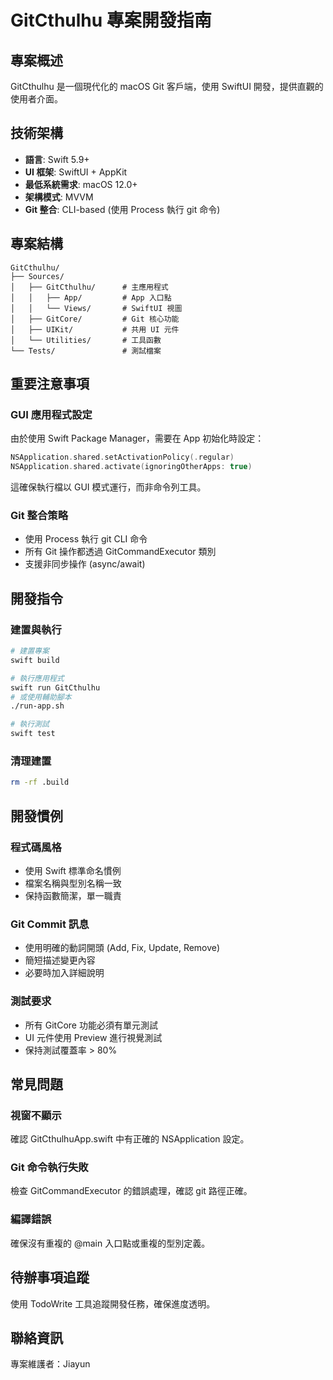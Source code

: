 # GitCthulhu 專案開發指南

## 專案概述
GitCthulhu 是一個現代化的 macOS Git 客戶端，使用 SwiftUI 開發，提供直觀的使用者介面。

## 技術架構
- **語言**: Swift 5.9+
- **UI 框架**: SwiftUI + AppKit
- **最低系統需求**: macOS 12.0+
- **架構模式**: MVVM
- **Git 整合**: CLI-based (使用 Process 執行 git 命令)

## 專案結構
```
GitCthulhu/
├── Sources/
│   ├── GitCthulhu/      # 主應用程式
│   │   ├── App/         # App 入口點
│   │   └── Views/       # SwiftUI 視圖
│   ├── GitCore/         # Git 核心功能
│   ├── UIKit/           # 共用 UI 元件
│   └── Utilities/       # 工具函數
└── Tests/               # 測試檔案
```

## 重要注意事項

### GUI 應用程式設定
由於使用 Swift Package Manager，需要在 App 初始化時設定：
```swift
NSApplication.shared.setActivationPolicy(.regular)
NSApplication.shared.activate(ignoringOtherApps: true)
```
這確保執行檔以 GUI 模式運行，而非命令列工具。

### Git 整合策略
- 使用 Process 執行 git CLI 命令
- 所有 Git 操作都透過 GitCommandExecutor 類別
- 支援非同步操作 (async/await)

## 開發指令

### 建置與執行
```bash
# 建置專案
swift build

# 執行應用程式
swift run GitCthulhu
# 或使用輔助腳本
./run-app.sh

# 執行測試
swift test
```

### 清理建置
```bash
rm -rf .build
```

## 開發慣例

### 程式碼風格
- 使用 Swift 標準命名慣例
- 檔案名稱與型別名稱一致
- 保持函數簡潔，單一職責

### Git Commit 訊息
- 使用明確的動詞開頭 (Add, Fix, Update, Remove)
- 簡短描述變更內容
- 必要時加入詳細說明

### 測試要求
- 所有 GitCore 功能必須有單元測試
- UI 元件使用 Preview 進行視覺測試
- 保持測試覆蓋率 > 80%

## 常見問題

### 視窗不顯示
確認 GitCthulhuApp.swift 中有正確的 NSApplication 設定。

### Git 命令執行失敗
檢查 GitCommandExecutor 的錯誤處理，確認 git 路徑正確。

### 編譯錯誤
確保沒有重複的 @main 入口點或重複的型別定義。

## 待辦事項追蹤
使用 TodoWrite 工具追蹤開發任務，確保進度透明。

## 聯絡資訊
專案維護者：Jiayun
